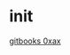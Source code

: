 
# init

[gitbooks 0xax](https://0xax.gitbooks.io/linux-insides/content/Initialization/linux-initialization-6.html)